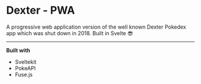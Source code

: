 # Dexter - PWA
A progressive web application version of the well known Dexter Pokedex app which was shut down in 2018. Built in Svelte :sunglasses: 

***

**Built with**
- Sveltekit
- PokeAPI
- Fuse.js